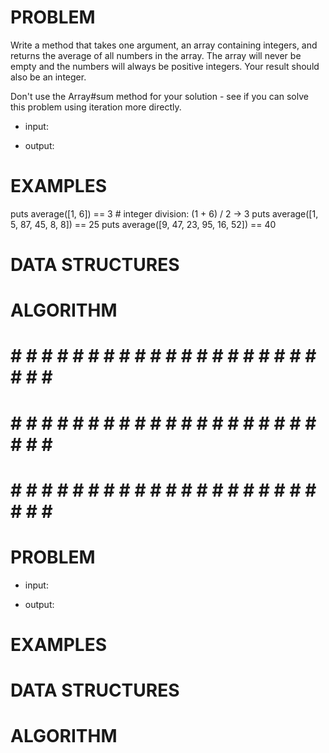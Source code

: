 # PROBLEM
Write a method that takes one argument, an array containing integers, and returns the average of all numbers in the array. The array will never be empty and the numbers will always be positive integers. Your result should also be an integer.

Don't use the Array#sum method for your solution - see if you can solve this problem using iteration more directly.

- input: 

- output:

# EXAMPLES
puts average([1, 6]) == 3 # integer division: (1 + 6) / 2 -> 3
puts average([1, 5, 87, 45, 8, 8]) == 25
puts average([9, 47, 23, 95, 16, 52]) == 40

# DATA STRUCTURES


# ALGORITHM


# # # # # # # # # # # # # # # # # # # # # # # # #
# # # # # # # # # # # # # # # # # # # # # # # # #
# # # # # # # # # # # # # # # # # # # # # # # # #

# PROBLEM


- input: 

- output:

# EXAMPLES


# DATA STRUCTURES


# ALGORITHM
